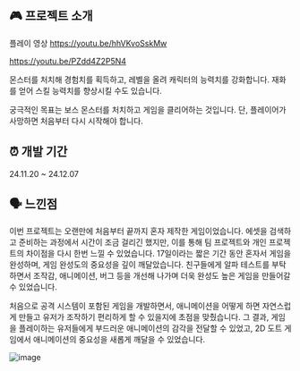 ## 🎮 프로젝트 소개

플레이 영상
https://youtu.be/hhVKvoSskMw

https://youtu.be/PZdd4Z2P5N4

몬스터를 처치해 경험치를 획득하고, 레벨을 올려 캐릭터의 능력치를 강화합니다.
재화를 얻어 스킬 능력치를 향상시킬 수도 있습니다.

궁극적인 목표는 보스 몬스터를 처치하고 게임을 클리어하는 것입니다.
단, 플레이어가 사망하면 처음부터 다시 시작해야 합니다.

## ⏰ 개발 기간

24.11.20 ~ 24.12.07

## 🗣️ 느낀점

이번 프로젝트는 오랜만에 처음부터 끝까지 혼자 제작한 게임이었습니다. 에셋을 검색하고 준비하는 과정에서 시간이 조금 걸리긴 했지만, 이를 통해 팀 프로젝트와 개인 프로젝트의 차이점을 다시 한번 느낄 수 있었습니다. 17일이라는 짧은 기간 동안 혼자서 게임을 완성하며, 게임 완성도의 중요성을 깊이 깨달았습니다. 친구들에게 알파 테스트를 부탁하면서 조작감, 애니메이션, 버그 등을 개선해 나가며 더욱 완성도 높은 게임을 만들어갈 수 있었습니다.

처음으로 공격 시스템이 포함된 게임을 개발하면서, 애니메이션을 어떻게 하면 자연스럽게 만들고 유저가 조작하기 편리하게 할 수 있을지에 초점을 맞췄습니다. 그 결과, 게임을 플레이하는 유저들에게 부드러운 애니메이션의 감각을 전달할 수 있었고, 2D 도트 게임에서 애니메이션의 중요성을 새롭게 깨달을 수 있었습니다.

![image](https://github.com/user-attachments/assets/daefeb13-567f-47d4-a36e-6c1a57e94169)
